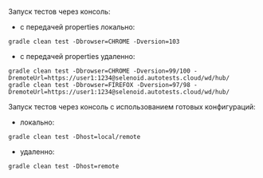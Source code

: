 Запуск тестов через консоль:
- с передачей properties локально:

```
gradle clean test -Dbrowser=CHROME -Dversion=103
```

- с передачей properties удаленно:

```
gradle clean test -Dbrowser=CHROME -Dversion=99/100 -DremoteUrl=https://user1:1234@selenoid.autotests.cloud/wd/hub/
gradle clean test -Dbrowser=FIREFOX -Dversion=97/98 -DremoteUrl=https://user1:1234@selenoid.autotests.cloud/wd/hub/
```

Запуск тестов через консоль с использованием готовых конфигураций:
- локально:

```
gradle clean test -Dhost=local/remote
```

- удаленно:

```
gradle clean test -Dhost=remote
```


